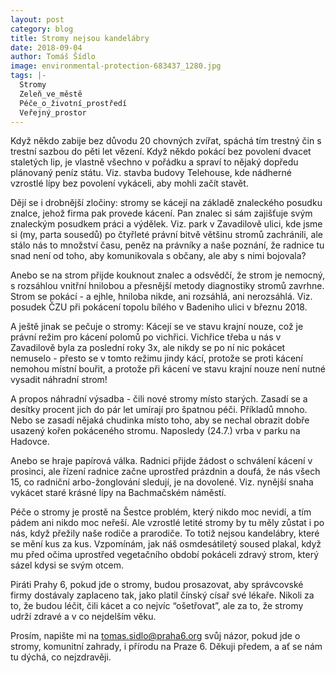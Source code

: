 ```yaml
---
layout: post
category: blog
title: Stromy nejsou kandelábry
date: 2018-09-04
author: Tomáš Šídlo
image: environmental-protection-683437_1280.jpg
tags: |-
  Stromy
  Zeleň_ve_městě
  Péče_o_životní_prostředí
  Veřejný_prostor
---
```

Když někdo zabije bez důvodu 20 chovných zvířat, spáchá tím trestný čin s trestní sazbou do pěti let vězení. Když někdo pokácí bez povolení dvacet staletých lip, je vlastně všechno v pořádku a spraví to nějaký dopředu plánovaný peníz státu. Viz. stavba budovy Telehouse, kde nádherné vzrostlé lípy bez povolení vykáceli, aby mohli začít stavět.

Dějí se i drobnější zločiny: stromy se kácejí na základě znaleckého posudku znalce, jehož firma pak provede kácení. Pan znalec si sám zajišťuje svým znaleckým posudkem práci a výdělek. Viz. park v Zavadilově ulici, kde jsme si (my, parta sousedů) po čtyřleté právní bitvě většinu stromů zachránili, ale stálo nás to množství času, peněz na právníky a naše poznání, že radnice tu snad není od toho, aby komunikovala s občany, ale aby s nimi bojovala?

Anebo se na strom přijde kouknout znalec a odsvědčí, že strom je nemocný, s  rozsáhlou vnitřní hnilobou a přesnější metody diagnostiky stromů zavrhne. Strom se pokácí - a ejhle, hniloba nikde, ani rozsáhlá, ani nerozsáhlá. Viz. posudek ČZU při pokácení topolu bílého v Badeniho ulici v březnu 2018.

A ještě jinak se pečuje o stromy: Kácejí se ve stavu krajní nouze, což je právní režim pro kácení polomů po vichřici. Vichřice třeba u nás v Zavadilově byla za poslední roky 3x, ale nikdy se po ní nic pokácet nemuselo - přesto se v tomto režimu jindy kácí, protože se proti kácení nemohou místní bouřit, a protože při kácení ve stavu krajní nouze není nutné vysadit náhradní strom!

A propos náhradní výsadba - čili nové stromy místo starých. Zasadí se a desítky procent jich do pár let umírají pro špatnou péči. Příkladů mnoho. Nebo se zasadí nějaká chudinka místo toho, aby se nechal obrazit dobře usazený kořen pokáceného stromu. Naposledy (24.7.) vrba v parku na Hadovce.

Anebo se hraje papírová válka. Radnici přijde žádost o schválení kácení v prosinci, ale řízení radnice začne uprostřed prázdnin a doufá, že nás všech 15, co radniční arbo-žonglování sledují, je na dovolené. Viz. nynější snaha vykácet staré krásné lípy na Bachmačském náměstí.

Péče o stromy je prostě na Šestce problém, který nikdo moc nevidí, a tím pádem ani nikdo moc neřeší. Ale vzrostlé letité stromy by tu měly zůstat i po nás, když přežily naše rodiče a prarodiče. To totiž nejsou kandelábry, které se mění kus za kus. Vzpomínám, jak náš osmdesátiletý soused plakal, když mu před očima uprostřed vegetačního období pokáceli zdravý strom, který sázel kdysi se svým otcem. 

Piráti Prahy 6, pokud jde o stromy, budou prosazovat, aby správcovské firmy dostávaly zaplaceno tak, jako platil čínský císař své lékaře. Nikoli za to, že budou léčit, čili kácet a co nejvíc “ošetřovat”, ale za to, že stromy udrží zdravé a v co nejdelším věku.

Prosím, napište mi na tomas.sidlo@praha6.org svůj názor, pokud jde o stromy, komunitní zahrady, i přírodu na Praze 6. Děkuji předem, a ať se nám tu dýchá, co nejzdravěji.
